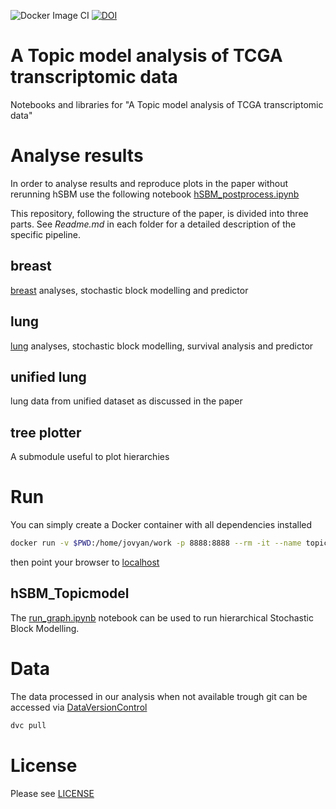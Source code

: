 ![Docker Image CI](https://github.com/fvalle1/cancers/workflows/Docker%20Image%20CI/badge.svg)
[![DOI](https://zenodo.org/badge/DOI/10.TBA/TBA.svg)](https://doi.org/TBA)


# A Topic model analysis of TCGA transcriptomic data

Notebooks and libraries for "A Topic model analysis of TCGA transcriptomic data"

# Analyse results

In order to analyse results and reproduce plots in the paper without rerunning hSBM use the following notebook [hSBM_postprocess.ipynb](hSBM_postprocess.ipynb)

This repository, following the structure of the paper, is divided into three parts. See *Readme.md* in each folder for a detailed description of the specific pipeline.

## breast
[breast](breast) analyses, stochastic block modelling and predictor

## lung
[lung](lung) analyses, stochastic block modelling, survival analysis and predictor

## unified lung
lung data from unified dataset as discussed in the paper

## tree plotter

A submodule useful to plot hierarchies

# Run
You can simply create a Docker container with all dependencies installed

```bash
docker run -v $PWD:/home/jovyan/work -p 8888:8888 --rm -it --name topic_tcga docker.pkg.github.com/fvalle1/topictcga/topic:latest
```

then point your browser to [localhost](http://localhost:8888)

## hSBM_Topicmodel

The [run_graph.ipynb](run_graph.ipynb) notebook can be used to run hierarchical Stochastic Block Modelling.

# Data
The data processed in our analysis when not available trough git can be accessed via [DataVersionControl](https://dvc.org)
```bash
dvc pull
```

# License
Please see [LICENSE](LICENSE)
